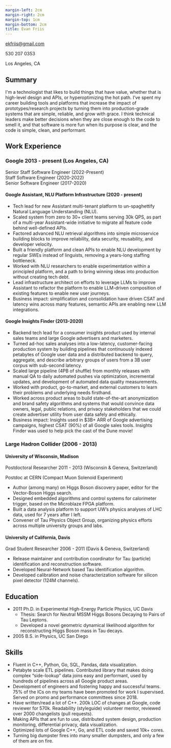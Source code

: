 ```yaml
---
margin-left: 2cm
margin-right: 2cm
margin-top: 1cm
margin-bottom: 2cm
title: Evan Friis
---
```


ekfriis@gmail.com

530 207 0353

Los Angeles, CA

## Summary

I'm a technologist that likes to build things that have value, whether that is high-level design and APIs, or hyperoptimizing the hot path. I’ve spent my career building tools and platforms that increase the impact of prototypes/research projects by turning them into production-grade systems that are simple, reliable, and grow with grace. I think technical leaders make better decisions when they are close enough to the code to smell it, and that software is more fun when its purpose is clear, and the code is simple, clean, and performant.

## Work Experience

### Google 2013 - present (Los Angeles, CA)

Senior Staff Software Engineer (2022-Present)  
Staff Software Engineer (2020-2022)  
Senior Software Engineer (2017-2020)

#### Google Assistant, NLU Platform Infrastructure (2020 - present)

- Tech lead for new Assistant multi-tenant platform to un-spaghettify Natural Language Understanding (NLU).
- Scaled system from zero to 30+ client teams serving 30k QPS, as part of a multi-year Assistant-wide initiative to migrate all feature code behind well-defined APIs.
- Factored advanced NLU retrieval algorithms into simple microservice building blocks to improve reliability, data security, reusability, and developer velocity.
- Built a friendly platform and clean APIs to enable NLU development by regular SWEs instead of linguists, removing a years-long staffing bottleneck.
- Worked with NLU researchers to enable experimentation within a principled platform, and a path to bring winning ideas into production without creating tech debt.
- Lead infrastructure architect on efforts to leverage LLMs to improve Assistant to refactor the platform to enable LLM-driven composition of existing features to enable new user journeys.
- Business impact: simplification and consolidation have driven CSAT and latency wins across many features, semantic APIs are enabling new LLM integrations.

#### Google Insights Finder (2013-2020)

- Backend tech lead for a consumer insights product used by internal sales teams and large Google advertisers and marketers.
- Turned ad-hoc sales analyses into a low-latency, customer-facing production system by building pipelines that continuously indexed petabytes of Google user data and a distributed backend to query, aggregate, and describe arbitrary groups of users from a 3B user corpus with sub-second latency.
- Scaled large pipeline (4PB of shuffle) from monthly releases with manual QA to daily automated pushes via optimization, incremental updates, and development of automated data quality measurements.
- Worked with product, go-to-market, and external customers to learn their problems and underlying needs firsthand.
- Worked across product areas to build state-of-the-art anonymization and brand safety algorithms and systems that would convince data owners, legal, public relations, and privacy stakeholders that we could create advertiser utility from user data safely and ethically.
- Business impact: Insights used in $3B+ ARR of Google advertising campaigns, highest CSAT (90%) of all Google sales tools. Insights Finder was used to help pick the cast of the Dune movie!

### Large Hadron Collider (2006 - 2013)

#### University of Wisconsin, Madison

Postdoctoral Researcher 2011 - 2013 (Wisconsin & Geneva, Switzerland)

Postdoc at CERN (Compact Muon Solenoid Experiment)

- Author (among many) on Higgs Boson discovery paper, editor for the Vector-Boson Higgs search.
- Designed embedded algorithms and control systems for calorimeter trigger, based on the Microblaze FPGA platform.
- Built a data analysis platform to support UW’s physics analyses of LHC data, used for 7 years after I left.
- Convener of Tau Physics Object Group, organizing physics efforts across multiple university groups and labs.

#### University of California, Davis

Grad Student Researcher 2006 - 2011 (Davis & Geneva, Switzerland)

- Release maintainer and contribution coordinator for Tau (particle) identification and reconstruction software.
- Developed Neural-Network based Tau identification algorithm.
- Developed calibration and noise characterization software for silicon pixel detector (124M channels).

## Education

- 2011 Ph.D. in Experimental High-Energy Particle Physics, UC Davis
  - Thesis: Search for Neutral MSSM Higgs Bosons Decaying to Pairs of Tau Leptons.
  - Developed a novel geometric dynamical likelihood algorithm for reconstructing Higgs Boson mass in Tau decays.
- 2005 B.S. in Physics, UC San Diego

## Skills

- Fluent in C++, Python, Go, SQL, Pandas, data visualization.
- Petabyte scale ETL pipelines. Contributed library that makes doing complex “side-lookup” data joins easy and performant, used by hundreds of pipelines across all Google product areas.
- Development of engineers and fostering happy and successful teams. 75% of the ICs on my teams have been promoted for work I supervised. Served on promo and performance committees since 2018.
- Have written/read a lot of C++. 200k LOC of changes at Google, code reviewer for 570k. Readability (styleguide) volunteer mentor, reviewed over 2000 changelists (pull requests).
- Making APIs that are fun to use, distributed system design, production monitoring, differential privacy, data visualization.
- Optimized lots of Google C++, Go, and ETL code and saved 10k+ cores.
- Turning big dumpster fires into many smaller dumpsters, and only a few of them are on fire.
